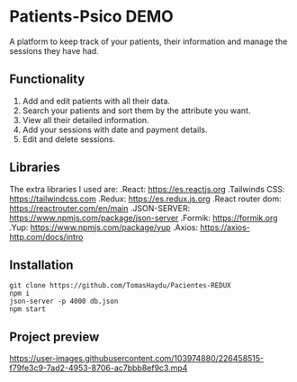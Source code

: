 # Patients-Psico DEMO

A platform to keep track of your patients, their information and manage the sessions they have had.

## Functionality
1. Add and edit patients with all their data.
2. Search your patients and sort them by the attribute you want.
3. View all their detailed information.
4. Add your sessions with date and payment details.
5. Edit and delete sessions.

## Libraries
The extra libraries I used are:
.React: https://es.reactjs.org
.Tailwinds CSS: https://tailwindcss.com
.Redux: https://es.redux.js.org
.React router dom: https://reactrouter.com/en/main
.JSON-SERVER: https://www.npmjs.com/package/json-server
.Formik: https://formik.org
.Yup: https://www.npmjs.com/package/yup
.Axios: https://axios-http.com/docs/intro

## Installation

	git clone https://github.com/TomasHaydu/Pacientes-REDUX
	npm i
	json-server -p 4000 db.json
	npm start

## Project preview


https://user-images.githubusercontent.com/103974880/226458515-f79fe3c9-7ad2-4953-8706-ac7bbb8ef9c3.mp4


